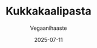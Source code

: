 ---
title: "Kukkakaalipasta"
image: "https://vegaanibotti.lauravuo.me/2025/07/2025-07-11_small.png"
date: 2025-07-11
receipt_url: "https://vegaanihaaste.fi/reseptit/kukkakaalipasta"
author: "Vegaanihaaste"
---